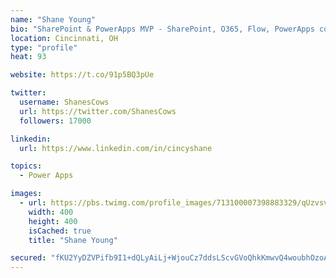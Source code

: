 ```yaml
---
name: "Shane Young"
bio: "SharePoint & PowerApps MVP - SharePoint, O365, Flow, PowerApps consulting? @PowerApps911 | Pure Snark? You found it."
location: Cincinnati, OH
type: "profile"
heat: 93

website: https://t.co/91p5BQ3pUe

twitter:
  username: ShanesCows
  url: https://twitter.com/ShanesCows
  followers: 17000

linkedin:
  url: https://www.linkedin.com/in/cincyshane

topics:
  - Power Apps

images:
  - url: https://pbs.twimg.com/profile_images/713100007398883329/qUzvsvQ3_400x400.jpg
    width: 400
    height: 400
    isCached: true
    title: "Shane Young"

secured: "fKU2YyDZVPifb9I1+dQLyAiLj+WjouCz7ddsLScvGVoQhkKmwvQ4woubhOzoAJPPQB3sUPJ+d/5l5JBf6KmbFagsAFiULFY8G8yZoRf/icqxpQSYlS/4k70+sicucoe/iYkIZhkLRZjBmYGoKLvJEcFhFBtZU7kAnR0HTwOERd2v3TdDCQ3aoWQSIlXh2uKKlnHZv2qIb7v1tT2xWhfXZQ+cCW2WbLlzwxl97JYkr/r5dLQrqTPxG/a+/az0V/VN7jRtHjTak/kQ85rt/R8KZpywvfVjPj2e0RURliqES2MH0cAVnHCmsWOsd1URwsY+ADK/8vWQgAqp0kkvjrWqZrOo39DJquzwLBGymjL2HoPkZiTsa/Pe50AUbA8Dsk/g4eotqcSlsddvFWa/MkoZsR7Tg2vGVoHFTh62j+dsx2o=;/oZ9jRV3a4hU2TAdfJEZSw=="
---
```


